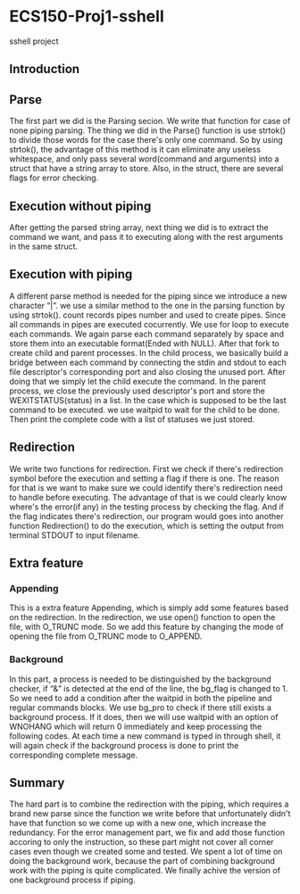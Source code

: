 # ECS150-Proj1-sshell
sshell project

## Introduction

## Parse
The first part we did is the Parsing secion. We write that function for case of
none piping parsing. The thing we did in the Parse() function is use strtok() to
divide those words for the case there's only one command. So by using strtok(),
the advantage of this method is it can eliminate any useless whitespace, and
only pass several word(command and arguments) into a struct that have a string
array to store. Also, in the struct, there are several flags for error checking.

## Execution without piping
After getting the parsed string array, next thing we did is to extract the
command we want, and pass it to executing along with the rest arguments in the
same struct.

## Execution with piping
A different parse method is needed for the piping since we introduce a new
character “|”. we use a similar method to the one in the parsing function by
using strtok(). count records pipes number and used to create pipes. Since all commands in pipes are executed cocurrently. We use for loop to execute each commands. We again parse each command separately by space and store them into an executable format(Ended with NULL).
After that fork to create child and parent processes. In the child process, we basically build a bridge between each command by connecting the stdin and stdout to each file descriptor's corresponding port and also closing the unused port. After doing that we simply let the child execute the command. In the parent process, we close the previously used descriptor's port and store the WEXITSTATUS(status) in a list. In the case which is supposed to be the last command to be executed. we use waitpid to wait for the child to be done. Then print the complete code with a list of statuses we just stored.


## Redirection
We write two functions for redirection. First we check if there's redirection
symbol before the execution and setting a flag if there is one. The reason for
that is we want to make sure we could identify there's redirection need to
handle before executing. The advantage of that is we could clearly know where's
the error(if any) in the testing process by checking the flag. And if the flag
indicates there's redirection, our program would goes into another function
Redirection() to do the execution, which is setting the output from terminal
STDOUT to input filename.

## Extra feature
### Appending
This is a extra feature Appending, which is simply add some features based on
the redirection. In the redirection, we use open() function to open the file,
with O_TRUNC mode. So we add this feature by changing the mode of opening the
file from O_TRUNC mode to O_APPEND.

### Background
In this part, a process is needed to be distinguished by the background checker, if “&” is detected at the end of the line, the bg_flag is changed to 1.
So we need to add a condition after the waitpid in both the pipeline and regular commands blocks. We use bg_pro to check if there still exists a background process. If it does, then we will use waitpid with an option of WNOHANG which will return 0 immediately and keep processing the following codes. At each
time a new command is typed in through shell, it will again check if the background process is done to print the corresponding complete message.
## Summary
The hard part is to combine the redirection with the piping, which requires a
brand new parse since the function we write before that unfortunately didn't
have that function so we come up with a new one, which increase the redundancy.
For the error management part, we fix and add those function accoring to only
the instruction, so these part might not cover all corner cases even though we
created some and tested. We spent a lot of time on doing the background work,
because the part of combining background work with the piping is quite
complicated. We finally achive the version of one background process if piping.
